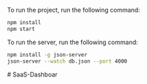 To run the project, run the following command:

```bash
npm install
npm start
```

To run the server, run the following command:

```bash
npm install -g json-server
json-server --watch db.json --port 4000
```
#   S a a S - D a s h b o a r  
 
